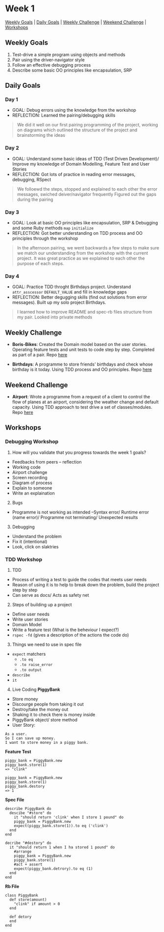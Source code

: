 # Week 1

[Weekly Goals](#weekly-goals) | [Daily Goals](#daily-goals) | [Weekly Challenge](#weekly-challenge) | [Weekend Challenge](#weekend-challenge) | [Workshops](#workshops)



## Weekly Goals

1. Test-drive a simple program using objects and methods
2. Pair using the driver-navigator style
3. Follow an effective debugging process
4. Describe some basic OO principles like encapsulation, SRP

## Daily Goals
### Day 1
- GOAL: Debug errors using the knowledge from the workshop
- REFLECTION: Learned the pairing/debugging skills
> We did it well on our first pairing programming of the project, working on diagrams which outlined the structure of the project and brainstorming the ideas

### Day 2
- GOAL: Understand some basic ideas of TDD (Test Driven Development)/ Improve my knowledge of Domain Modelling, Feature Test and User Stories
- REFLECTION: Got lots of practice in reading error messages, debugging, RSpect
> We folloewd the steps, stopped and explained to each other the error messages, swiched deiver/navigator frequently
> Figured out the gaps during the pairing

### Day 3
- GOAL: Look at basic OO principles like encapsulation, SRP & Debugging and some Ruby methods `map` `initialize`
- REFLECTION: Got better understanding on TDD process and OO principles through the workshop
> In the afternoon pairing, we went backwards a few steps to make sure we match our understanding from the workshop with the current project. It was great practice as we explained to each other the purpose of each steps. 

### Day 4
- GOAL: Practice TDD throght Birthdays project. Understand `attr_asscessor` `DEFAULT_VALUE` and fill in knowledge gaps
- REFLECTION: Better degugging skills (find out solutions from error messages). Built up my solo project Birthdays.
> I learned how to improve README and spec-rb files structure from my pair. Looked into private methods


## Weekly Challenge
- **Boris-Bikes**:
Created the Domain model based on the user stories. Operating feature tests and unit tests to code step by step. Completed as part of a pair. Repo [here](https://github.com/jj49411/boris_bikes)

- **Birthdays**:
A programme to store friends' birthdays and check whose birthday is it today. Using TDD process and OO principles. Repo [here](https://github.com/jj49411/birthdays)

## Weekend Challenge
- **Airport**:
Wrote a programme from a request of a client to control the flow of planes at an airport, considering the weather change and default capacity. Using TDD approach to test drive a set of classes/modules. Repo [here](https://github.com/jj49411/airport_challenge)


## Workshops

### Debugging Workshop

1. How will you validate that you progress towards the week 1 goals?
 -	Feedbacks from peers – reflection
 -	Working code 
 -	Airport challenge
 -	Screen recording
 -	Diagram of process
 -	Explain to someone
 -	Write an explaination

2. Bugs
-	Programme is not working as intended –Syntax error/ Runtime error (name error)/ Programme not terminating/ Unexpected results

3. Debugging
-	Understand the problem
-	Fix it (intentional)
-	Look, click on slaktries

### TDD Workshop

1. TDD
- Process of writing a test to guide the codes that meets user needs
- Reason of using it is to help to break down the problem, build the project step by step
- Can serve as docs/ Acts as safety net

2. Steps of building up a project
- Define user needs
- Write user stories
- Domain Model
- Write a feature test (What is the beheviour I expect?)
- `rspec -fd` (gives a description of the actions the code do)

3. Things we need to use in spec file
- `expect` matchers
    - `.to eq`
    - `.to raise_error`
    - `.to output`
- `describe`
- `it`

4. Live Coding
**PiggyBank**
- Store money
- Discourge people from taking it out
- Destroy/take the money out
- Shaking it to check there is money inside
- PiggyBank object/ store method
- User Story: 
```
As a user. 
So I can save up money. 
I want to store money in a piggy bank.
```

**Feature Test**
```
piggy_bank = PiggyBank.new
piggy_bank.store(1)
=> "clink"
```
```
piggy_bank = PiggyBank.new
piggy_bank.store(1)
piggy_bank.destory
=> 1
```

**Spec File**
```
describe PiggyBank do
  descibe "#store" do
    it "should return 'clink' when I store 1 pound" do
    piggy_bank = PiggyBank.new
    expect(piggy_bank.store(1)).to eq ('clink')
  end
end
```
```
decribe "#destory" do
  it "should return 1 when I ha stored 1 pound" do
    #arrange
    piggy_bank = PiggyBank.new
    piggy_bank.store(1)
    #act + assert
    expect(piggy_bank.detrory).to eq (1)
  end
end
```


**Rb File**
```
class PiggyBank
  def store(amount)
    "clink" if amount > 0
  end
  
  def detory
  end
end
```

